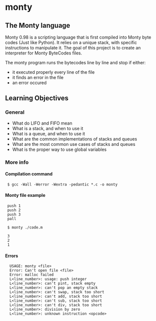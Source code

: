 # monty

## The Monty language

Monty 0.98 is a scripting language that is first compiled into Monty byte codes (Just like Python). It relies on a unique stack, with specific 
instructions to manipulate it. The goal of this project is to create an interpreter for Monty ByteCodes files.

The monty program runs the bytecodes line by line and stop if either:

- it executed properly every line of the file
- it finds an error in the file
- an error occured

## Learning Objectives

### General

- What do LIFO and FIFO mean
- What is a stack, and when to use it
- What is a queue, and when to use it
- What are the common implementations of stacks and queues
- What are the most common use cases of stacks and queues
- What is the proper way to use global variables

### More info

#### Compilation command

     $ gcc -Wall -Werror -Wextra -pedantic *.c -o monty

#### Monty file example

     push 1
     push 2
     push 3
     pall

     $ monty ./code.m

     3
     2
     1

#### Errors

      USAGE: monty <file>
      Error: Can't open file <file>
      Error: malloc failed
      L<line_number>: usage: push integer
      L<line_number>: can't pint, stack empty
      L<line_number>: can't pop an empty stack
      L<line_number>: can't swap, stack too short
      L<line_number>: can't add, stack too short
      L<line_number>: can't sub, stack too short
      L<line_number>: can't div, stack too short
      L<line_number>: division by zero
      L<line_number>: unknown instruction <opcode>